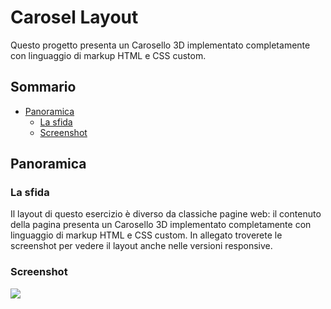 # Carosel Layout 

Questo progetto presenta un Carosello 3D implementato completamente con linguaggio di markup HTML e CSS custom.

## Sommario

- [Panoramica](#Panoramica)
  - [La sfida](#La-sfida)
  - [Screenshot](#screenshot)


## Panoramica

### La sfida

Il layout di questo esercizio è diverso da classiche pagine web: il contenuto della pagina presenta un Carosello 3D implementato completamente con linguaggio di markup HTML e CSS custom.
In allegato troverete le screenshot per vedere il layout anche nelle versioni responsive.

### Screenshot
![](img/screenshot.png)

